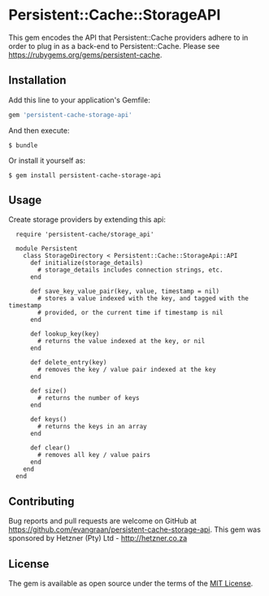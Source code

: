 # Persistent::Cache::StorageAPI

This gem encodes the API that Persistent::Cache providers adhere to in order to plug in as a back-end to Persistent::Cache. Please see https://rubygems.org/gems/persistent-cache.

## Installation

Add this line to your application's Gemfile:

```ruby
gem 'persistent-cache-storage-api'
```

And then execute:

    $ bundle

Or install it yourself as:

    $ gem install persistent-cache-storage-api

## Usage

Create storage providers by extending this api:

```
  require 'persistent-cache/storage_api'

  module Persistent
    class StorageDirectory < Persistent::Cache::StorageApi::API
      def initialize(storage_details)
        # storage_details includes connection strings, etc.
      end

      def save_key_value_pair(key, value, timestamp = nil)
        # stores a value indexed with the key, and tagged with the timestamp
        # provided, or the current time if timestamp is nil
      end

      def lookup_key(key)
        # returns the value indexed at the key, or nil
      end

      def delete_entry(key)
        # removes the key / value pair indexed at the key
      end

      def size()
        # returns the number of keys
      end

      def keys()
        # returns the keys in an array
      end

      def clear()
        # removes all key / value pairs
      end
    end
  end
```

## Contributing

Bug reports and pull requests are welcome on GitHub at https://github.com/evangraan/persistent-cache-storage-api. This gem was sponsored by Hetzner (Pty) Ltd - http://hetzner.co.za

## License

The gem is available as open source under the terms of the [MIT License](http://opensource.org/licenses/MIT).

